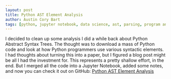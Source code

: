 ```yaml
---
layout: post
title: Python AST Element Analysis
author: Austin Cory Bart
tags: [python, jupyter notebook, data science, ast, parsing, program analysis]
---
```


I decided to clean up some analysis I did a while back about Python Abstract Syntax Trees. The thought was to download a mass of Python code and look at how Python programmers use various syntactic elements. I had thoughts about turning this into a paper, but I figured a blog post might be all I had the investment for. This represents a pretty shallow effort, in the end. But I merged all the code into a Jupyter Notebook, added some notes, and now you can check it out on GitHub: [Python AST Element Analysis](https://github.com/acbart/python-ast-analysis/blob/master/Data%20Analysis.ipynb)

